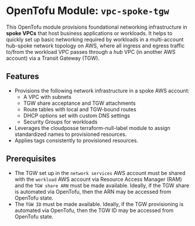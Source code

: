 # OpenTofu Module: `vpc-spoke-tgw`

This OpenTofu module provisions foundational networking infrastructure in **spoke VPCs** that host business applications or workloads. It helps to quickly set up basic networking required by workloads in a multi-account hub-spoke network topology on AWS, where all ingress and egress traffic to/from the workload VPC passes through a *hub* VPC (in another AWS account) via a Transit Gateway (TGW).

## Features
- Provisions the following network infrastructure in a spoke AWS account:
  - A VPC with subnets
  - TGW share acceptance and TGW attachments
  - Route tables with local and TGW-bound routes
  - DHCP options set with custom DNS settings
  - Security Groups for workloads
- Leverages the cloudposse terraform-null-label module to assign standardized names to provisioned resources.
- Applies tags consistently to provisioned resources.

## Prerequisites

- The TGW set up in the `network services` AWS account must be shared with the `workload` AWS account via Resource Access Manager (RAM) and the `TGW share ARN` must be made available. Ideally, if the TGW share is automated via OpenTofu, then the ARN may be accessed from OpenTofu state.
- The `TGW ID` must be made available. Ideally, if the TGW provisioning is automated via OpenTofu, then the TGW ID may be accessed from OpenTofu state.

<!-- BEGIN_TF_DOCS -->
<!-- END_TF_DOCS -->